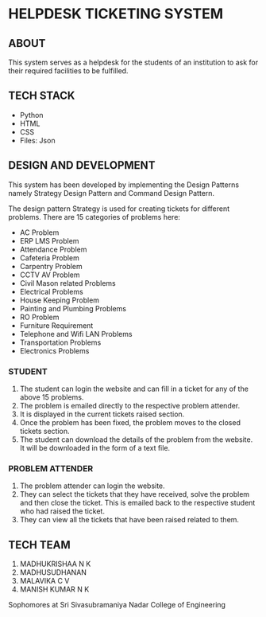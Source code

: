 # HELPDESK TICKETING SYSTEM

## ABOUT

This system serves as a helpdesk for the students of an institution to ask for their required facilities to be fulfilled. 

## TECH STACK

- Python
- HTML
- CSS
- Files: Json

## DESIGN AND DEVELOPMENT

This system has been developed by implementing the Design Patterns namely Strategy Design Pattern and Command Design Pattern.

The design pattern Strategy is used for creating tickets for different problems. There are 15 categories of problems here:
- AC Problem
- ERP LMS Problem
- Attendance Problem
- Cafeteria Problem
- Carpentry Problem
- CCTV AV Problem
- Civil Mason related Problems
- Electrical Problems
- House Keeping Problem
- Painting and Plumbing Problems
- RO Problem
- Furniture Requirement
- Telephone and Wifi LAN Problems
- Transportation Problems
- Electronics Problems

### STUDENT

1. The student can login the website and can fill in a ticket for any of the above 15 problems. 
2. The problem is emailed directly to the respective problem attender.
3. It is displayed in the current tickets raised section.
4. Once the problem has been fixed, the problem moves to the closed tickets section.
5. The student can download the details of the problem from the website. It will be downloaded in the form of a text file.

### PROBLEM ATTENDER

1. The problem attender can login the website.
2. They can select the tickets that they have received, solve the problem and then close the ticket. This is emailed back to the respective student who had raised the ticket.
3. They can view all the tickets that have been raised related to them.

## TECH TEAM

1. MADHUKRISHAA N K
2. MADHUSUDHANAN
3. MALAVIKA C V
4. MANISH KUMAR N K

Sophomores at Sri Sivasubramaniya Nadar College of Engineering
